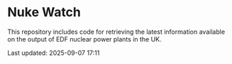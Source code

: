 # Nuke Watch

This repository includes code for retrieving the latest information available on the output of EDF nuclear power plants in the UK.

Last updated: 2025-09-07 17:11